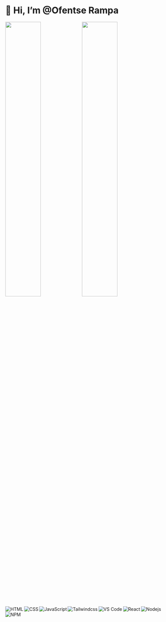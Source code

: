 # 👋 Hi, I’m @Ofentse Rampa

<img align="left" width="47%" src="https://github-readme-stats.vercel.app/api?username=Rampage-Sama&show_icons=true&theme=radical" />
<img align="left" width="47%" src="https://github-readme-stats.vercel.app/api/top-langs/?username=Rampage-Sama&layout=compact" />

<img align="left" alt="HTML" src="https://img.shields.io/badge/html5-%23E34F26.svg?style=for-the-badge&logo=html5&logoColor=white" />
<img align="left" alt="CSS" src="https://img.shields.io/badge/css3-%231572B6.svg?style=for-the-badge&logo=css3&logoColor=white" />
<img alt="JavaScript" align="left" src="https://img.shields.io/badge/javascript-%23323330.svg?style=for-the-badge&logo=javascript&logoColor=%23F7DF1E" />
<img alt="Tailwindcss" align="left" src="https://img.shields.io/badge/tailwindcss-%2338B2AC.svg?style=for-the-badge&logo=tailwind-css&logoColor=white" />
<img alt="VS Code" align="left" src="https://img.shields.io/badge/VS%20Code%20Insiders-35b393.svg?style=for-the-badge&logo=visual-studio-code&logoColor=white" />
<img alt="React" align="left" src="https://img.shields.io/badge/react-%2320232a.svg?style=for-the-badge&logo=react&logoColor=%2361DAFB" />
<img alt="Nodejs" align="left" src="https://img.shields.io/badge/node.js-6DA55F?style=for-the-badge&logo=node.js&logoColor=white" />
<img alt="NPM" src="https://img.shields.io/badge/NPM-%23CB3837.svg?style=for-the-badge&logo=npm&logoColor=white" />
